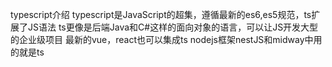 typescript介绍
typescript是JavaScript的超集，遵循最新的es6,es5规范，ts扩展了JS语法
ts更像是后端Java和C#这样的面向对象的语言，可以让JS开发大型的企业级项目
最新的vue，react也可以集成ts
nodejs框架nestJS和midway中用的就是ts
